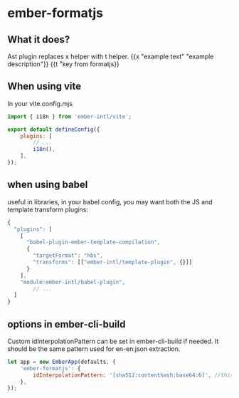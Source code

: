 # ember-formatjs

## What it does?

Ast plugin replaces x helper with t helper.
{{x "example text" "example description"}}
{{t "key from formatjs}}

## When using vite

In your vite.config.mjs

```js
import { i18n } from 'ember-intl/vite';

export default defineConfig({
	plugins: [
		// ...
		i18n(),
	],
});
```

## when using babel

useful in libraries,
in your babel config, you may want both the JS and template transform plugins:

```js
{
  "plugins": [
    [
      "babel-plugin-ember-template-compilation",
      {
        "targetFormat": "hbs",
        "transforms": [["ember-intl/template-plugin", {}]]
      }
    ],
    "module:ember-intl/babel-plugin",
		// ...
  ]
}
```

## options in ember-cli-build

Custom idInterpolationPattern can be set in ember-cli-build if needed. It should be the same pattern used for en-en.json extraction.

```js
let app = new EmberApp(defaults, {
	'ember-formatjs': {
		idInterpolationPattern: '[sha512:contenthash:base64:6]', //this interpolation pattern is default
	},
});
```
